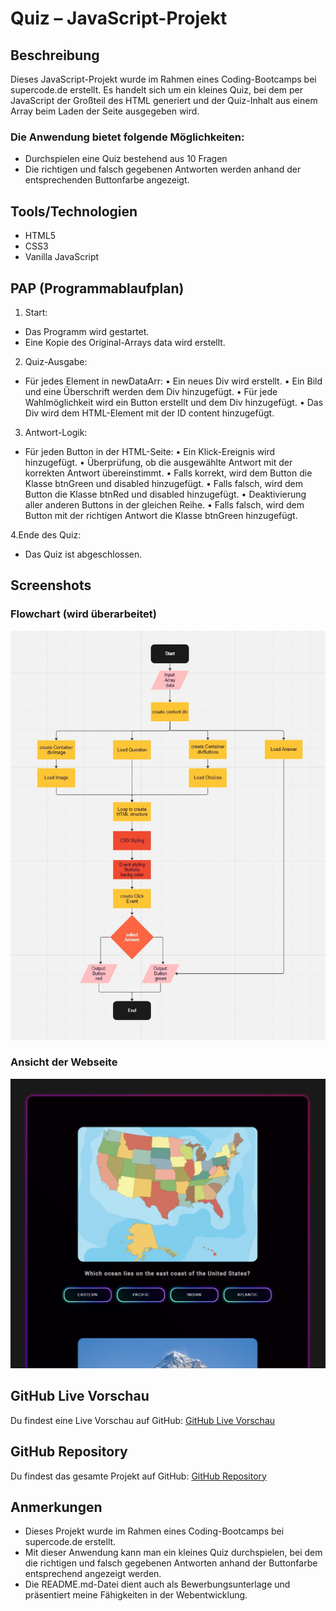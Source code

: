 # Quiz – JavaScript-Projekt

## Beschreibung

Dieses JavaScript-Projekt wurde im Rahmen eines Coding-Bootcamps bei supercode.de erstellt. Es handelt sich um ein kleines Quiz, bei dem per JavaScript der Großteil des HTML generiert und der Quiz-Inhalt aus einem Array beim Laden der Seite ausgegeben wird.

### Die Anwendung bietet folgende Möglichkeiten:

- Durchspielen eine Quiz bestehend aus 10 Fragen
- Die richtigen und falsch gegebenen Antworten werden anhand der entsprechenden Buttonfarbe angezeigt.

## Tools/Technologien
- HTML5
- CSS3
- Vanilla JavaScript

## PAP (Programmablaufplan)

1. Start:
 - Das Programm wird gestartet.
 - Eine Kopie des Original-Arrays data wird erstellt.

2. Quiz-Ausgabe:
 - Für jedes Element in newDataArr:
    • Ein neues Div wird erstellt.
    • Ein Bild und eine Überschrift werden dem Div hinzugefügt.
    • Für jede Wahlmöglichkeit wird ein Button erstellt und dem Div hinzugefügt.
    • Das Div wird dem HTML-Element mit der ID content hinzugefügt.

3. Antwort-Logik:
 - Für jeden Button in der HTML-Seite:
    • Ein Klick-Ereignis wird hinzugefügt.
    • Überprüfung, ob die ausgewählte Antwort mit der korrekten Antwort übereinstimmt.
    • Falls korrekt, wird dem Button die Klasse btnGreen und disabled hinzugefügt.
    • Falls falsch, wird dem Button die Klasse btnRed und disabled hinzugefügt.
    • Deaktivierung aller anderen Buttons in der gleichen Reihe.
    • Falls falsch, wird dem Button mit der richtigen Antwort die Klasse btnGreen hinzugefügt.

4.Ende des Quiz:
 - Das Quiz ist abgeschlossen.

## Screenshots

### Flowchart (wird überarbeitet)
![Flowchart](./assets/images/screenshot_quiz_flowchart.jpg)

### Ansicht der Webseite
![Ansicht der Webseite](./assets/images/screenshot_quiz.jpg)

## GitHub Live Vorschau

Du findest eine Live Vorschau auf GitHub: [GitHub Live Vorschau](https://w1tch3r-code.github.io/js_quiz/)

## GitHub Repository

Du findest das gesamte Projekt auf GitHub: [GitHub Repository](https://github.com/w1tch3r-code/js_quiz)

## Anmerkungen

- Dieses Projekt wurde im Rahmen eines Coding-Bootcamps bei supercode.de erstellt.
- Mit dieser Anwendung kann man ein kleines Quiz durchspielen, bei dem die richtigen und falsch gegebenen Antworten anhand der Buttonfarbe entsprechend angezeigt werden.
- Die README.md-Datei dient auch als Bewerbungsunterlage und präsentiert meine Fähigkeiten in der Webentwicklung.
